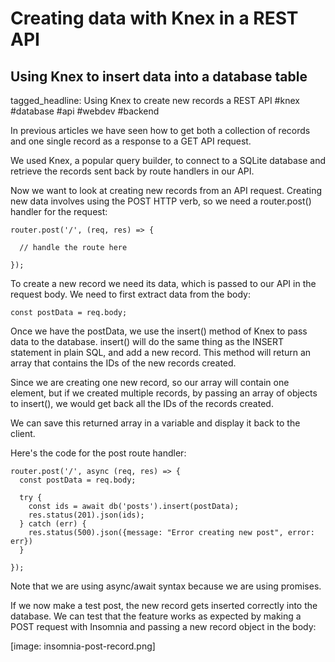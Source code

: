 # Creating data with Knex in a REST API
## Using Knex to insert data into a database table

tagged_headline: Using Knex to create new records a REST API #knex #database #api #webdev #backend


In previous articles we have seen how to get both a collection of records and one single record as a response to a GET API request.

We used Knex, a popular query builder, to connect to a SQLite database and retrieve the records sent back by route handlers in our API.
 
Now we want to look at creating new records from an API request.
Creating new data involves using the POST HTTP verb, so we need a router.post() handler for the request:

```
router.post('/', (req, res) => {

  // handle the route here

});
```

To create a new record we need its data, which is passed to our API in the request body. We need to first extract data from the body:

```
const postData = req.body;
```

Once we have the postData, we use the insert() method of Knex to pass data to the database.
insert() will do the same thing as the INSERT statement in plain SQL, and add a new record.
This method will return an array that contains the IDs of the new records created.

Since we are creating one new record, so our array will contain one element, but if we created multiple records, by passing an array of objects to insert(), we would get back all the IDs of the records created.

We can save this returned array in a variable and display it back to the client.

Here's the code for the post route handler:

```
router.post('/', async (req, res) => {
  const postData = req.body;

  try {
    const ids = await db('posts').insert(postData);
    res.status(201).json(ids);
  } catch (err) {
    res.status(500).json({message: "Error creating new post", error: err})
  }

});
```

Note that we are using async/await syntax because we are using promises.

If we now make a test post, the new record gets inserted correctly into the database.
We can test that the feature works as expected by making a POST request with Insomnia and passing a new record object in the body:

[image: insomnia-post-record.png]
